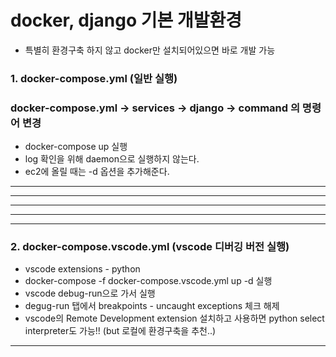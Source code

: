 # docker, django 기본 개발환경

- 특별히 환경구축 하지 않고 docker만 설치되어있으면 바로 개발 가능

### 1. docker-compose.yml (일반 실행)

### docker-compose.yml -> services -> django -> command 의 명령어 변경

- docker-compose up 실행
- log 확인을 위해 daemon으로 실행하지 않는다.
- ec2에 올릴 때는 -d 옵션을 추가해준다.

---

---

---

---

---

### 2. docker-compose.vscode.yml (vscode 디버깅 버전 실행)

- vscode extensions - python
- docker-compose -f docker-compose.vscode.yml up -d 실행
- vscode debug-run으로 가서 실행
- degug-run 탭에서 breakpoints - uncaught exceptions 체크 해제
- vscode의 Remote Development extension 설치하고 사용하면 python select interpreter도 가능!! (but 로컬에 환경구축을 추천..)

---
